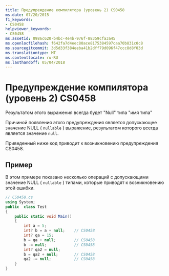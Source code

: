 ```yaml
---
title: Предупреждение компилятора (уровень 2) CS0458
ms.date: 07/20/2015
f1_keywords:
- CS0458
helpviewer_keywords:
- CS0458
ms.assetid: 0986c620-b4bc-4e4b-976f-88359cfa3a45
ms.openlocfilehash: f642fa7d4eec80ace8175384597caa70b831c0c8
ms.sourcegitcommit: 3d5d33f384eeba41b2dff79d096f47ccc8d8f03d
ms.translationtype: MT
ms.contentlocale: ru-RU
ms.lasthandoff: 05/04/2018
---
```

# <a name="compiler-warning-level-2-cs0458"></a>Предупреждение компилятора (уровень 2) CS0458
Результатом этого выражения всегда будет "Null" типа "имя типа"  
  
 Причиной появления этого предупреждения является допускающее значение NULL ( `nullable` ) выражение, результатом которого всегда является значение `null`.  
  
 Приведенный ниже код приводит к возникновению предупреждения CS0458.  
  
## <a name="example"></a>Пример  
 В этом примере показано несколько операций с допускающими значение NULL ( `nullable` ) типами, которые приводят к возникновению этой ошибки.  
  
```csharp  
// CS0458.cs  
using System;  
public  class Test   
{  
    public static void Main()  
    {  
        int a = 5;  
        int? b = a + null;    // CS0458  
        int? qa = 15;  
        b = qa + null;        // CS0458  
        b -= null;            // CS0458  
        int? qa2 = null;  
        b = qa2 + null;       // CS0458  
        qa2 -= null;          // CS0458  
    }  
}  
```
